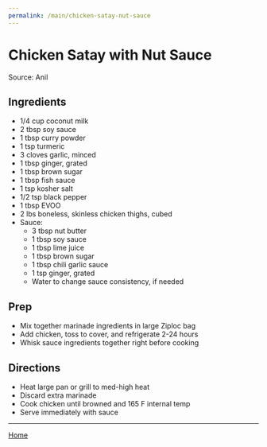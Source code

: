```yaml
---
permalink: /main/chicken-satay-nut-sauce
---
```

# Chicken Satay with Nut Sauce

Source: Anil

## Ingredients

- 1/4 cup coconut milk
- 2 tbsp soy sauce
- 1 tbsp curry powder
- 1 tsp turmeric
- 3 cloves garlic, minced
- 1 tbsp ginger, grated
- 1 tbsp brown sugar
- 1 tbsp fish sauce
- 1 tsp kosher salt
- 1/2 tsp black pepper
- 1 tbsp EVOO
- 2 lbs boneless, skinless chicken thighs, cubed
- Sauce:
  - 3 tbsp nut butter
  - 1 tbsp soy sauce
  - 1 tbsp lime juice
  - 1 tbsp brown sugar
  - 1 tbsp chili garlic sauce
  - 1 tsp ginger, grated
  - Water to change sauce consistency, if needed

## Prep

- Mix together marinade ingredients in large Ziploc bag
- Add chicken, toss to cover, and refrigerate 2-24 hours
- Whisk sauce ingredients together right before cooking

## Directions

- Heat large pan or grill to med-high heat
- Discard extra marinade
- Cook chicken until browned and 165 F internal temp
- Serve immediately with sauce

---

[Home](https://thomasjbarrett82.github.io)
